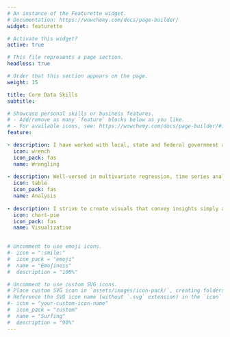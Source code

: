 ```yaml
---
# An instance of the Featurette widget.
# Documentation: https://wowchemy.com/docs/page-builder/
widget: featurette

# Activate this widget?
active: true

# This file represents a page section.
headless: true

# Order that this section appears on the page.
weight: 15

title: Core Data Skills
subtitle:

# Showcase personal skills or business features.
# - Add/remove as many `feature` blocks below as you like.
# - For available icons, see: https://wowchemy.com/docs/page-builder/#icons
feature:

- description: I have worked with local, state and federal government agency data, Open Portal data, courts data, hospital admissions data
  icon: wrench
  icon_pack: fas
  name: Wrangling
  
- description: Well-versed in multivariate regression, time series analysis, and count data modeling. Fluent in Stata and R (5+ years)
  icon: table
  icon_pack: fas
  name: Analysis
  
- description: I strive to create visuals that convey insights simply and meaningfully at various stages of the data analysis process
  icon: chart-pie
  icon_pack: fas
  name: Visualization
  

# Uncomment to use emoji icons.
#- icon = ":smile:"
#  icon_pack = "emoji"
#  name = "Emojiness"
#  description = "100%"  

# Uncomment to use custom SVG icons.
# Place custom SVG icon in `assets/images/icon-pack/`, creating folders if necessary.
# Reference the SVG icon name (without `.svg` extension) in the `icon` field.
#- icon = "your-custom-icon-name"
#  icon_pack = "custom"
#  name = "Surfing"
#  description = "90%"
---
```

